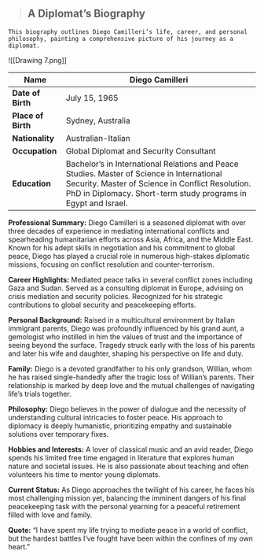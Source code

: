 > ## **A Diplomat’s Biography**


```
This biography outlines Diego Camilleri’s life, career, and personal philosophy, painting a comprehensive picture of his journey as a diplomat.
```

![[Drawing 7.png]]


| **Name** | **Diego Camilleri** |
| -- | -- |
| **Date of Birth** | July 15, 1965 |
| **Place of Birth** | Sydney, Australia |
| **Nationality** | Australian-Italian |
| **Occupation** | Global Diplomat and Security Consultant |
| **Education** | Bachelor’s in International Relations and Peace Studies. Master of Science in International Security. Master of Science in Conflict Resolution. PhD in Diplomacy. Short-term study programs in Egypt and Israel. |


**Professional Summary:**
Diego Camilleri is a seasoned diplomat with over three decades of experience in mediating international conflicts and spearheading humanitarian efforts across Asia, Africa, and the Middle East. Known for his adept skills in negotiation and his commitment to global peace, Diego has played a crucial role in numerous high-stakes diplomatic missions, focusing on conflict resolution and counter-terrorism.

**Career Highlights:**
Mediated peace talks in several conflict zones including Gaza and Sudan.
Served as a consulting diplomat in Europe, advising on crisis mediation and security policies.
Recognized for his strategic contributions to global security and peacekeeping efforts.

**Personal Background:**
Raised in a multicultural environment by Italian immigrant parents, Diego was profoundly influenced by his grand aunt, a gemologist who instilled in him the values of trust and the importance of seeing beyond the surface. Tragedy struck early with the loss of his parents and later his wife and daughter, shaping his perspective on life and duty.

**Family:**
Diego is a devoted grandfather to his only grandson, Willian, whom he has raised single-handedly after the tragic loss of Willian’s parents. Their relationship is marked by deep love and the mutual challenges of navigating life’s trials together.

**Philosophy:**
Diego believes in the power of dialogue and the necessity of understanding cultural intricacies to foster peace. His approach to diplomacy is deeply humanistic, prioritizing empathy and sustainable solutions over temporary fixes.

**Hobbies and Interests:**
A lover of classical music and an avid reader, Diego spends his limited free time engaged in literature that explores human nature and societal issues. He is also passionate about teaching and often volunteers his time to mentor young diplomats.

**Current Status:**
As Diego approaches the twilight of his career, he faces his most challenging mission yet, balancing the imminent dangers of his final peacekeeping task with the personal yearning for a peaceful retirement filled with love and family.

**Quote:**
“I have spent my life trying to mediate peace in a world of conflict, but the hardest battles I’ve fought have been within the confines of my own heart.”